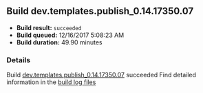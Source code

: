 ## Build dev.templates.publish_0.14.17350.07
- **Build result:** `succeeded`
- **Build queued:** 12/16/2017 5:08:23 AM
- **Build duration:** 49.90 minutes
### Details
Build [dev.templates.publish_0.14.17350.07](https://winappstudio.visualstudio.com/web/build.aspx?pcguid=a4ef43be-68ce-4195-a619-079b4d9834c2&builduri=vstfs%3a%2f%2f%2fBuild%2fBuild%2f24386) succeeded
Find detailed information in the [build log files](https://uwpctdiags.blob.core.windows.net/buildlogs/dev.templates.publish_0.14.17350.07_logs.zip)
